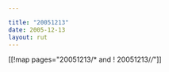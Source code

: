 ```yaml
---

title: "20051213"
date: 2005-12-13
layout: rut
---
```


[[!map pages="20051213/* and ! 20051213/*/*"]]
